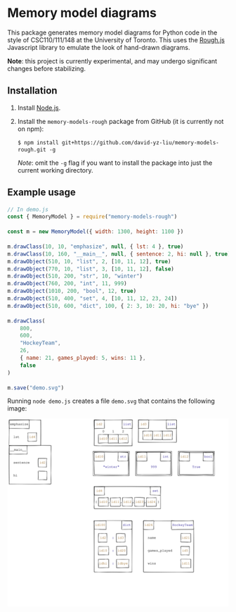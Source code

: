 # Memory model diagrams

This package generates memory model diagrams for Python code in the style of CSC110/111/148 at the University of Toronto.
This uses the [Rough.js](https://roughjs.com/) Javascript library to emulate the look of hand-drawn diagrams.

**Note**: this project is currently experimental, and may undergo significant changes before stabilizing.

## Installation

1. Install [Node.js](https://nodejs.org/en/).
2. Install the `memory-models-rough` package from GitHub (it is currently not on npm):

    ```console
    $ npm install git+https://github.com/david-yz-liu/memory-models-rough.git -g
    ```

    *Note*: omit the `-g` flag if you want to install the package into just the current working directory.

## Example usage

```javascript
// In demo.js
const { MemoryModel } = require("memory-models-rough")

const m = new MemoryModel({ width: 1300, height: 1100 })

m.drawClass(10, 10, "emphasize", null, { lst: 4 }, true)
m.drawClass(10, 160, "__main__", null, { sentence: 2, hi: null }, true)
m.drawObject(510, 10, "list", 2, [10, 11, 12], true)
m.drawObject(770, 10, "list", 3, [10, 11, 12], false)
m.drawObject(510, 200, "str", 10, "winter")
m.drawObject(760, 200, "int", 11, 999)
m.drawObject(1010, 200, "bool", 12, true)
m.drawObject(510, 400, "set", 4, [10, 11, 12, 23, 24])
m.drawObject(510, 600, "dict", 100, { 2: 3, 10: 20, hi: "bye" })

m.drawClass(
    800,
    600,
    "HockeyTeam",
    26,
    { name: 21, games_played: 5, wins: 11 },
    false
)

m.save("demo.svg")
```

Running `node demo.js` creates a file `demo.svg` that contains the following image:

![Diagram generated for demo.js file.](docs/images/demo.svg)
